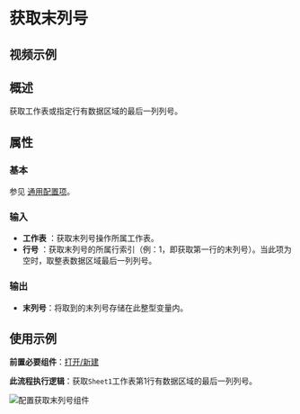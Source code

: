 # 获取末列号

## 视频示例

## 概述

获取工作表或指定行有数据区域的最后一列列号。

## 属性

### 基本

参见 [通用配置项](../../Appendix/CommonConfigurationItems.md)。

### 输入

- **工作表** ：获取末列号操作所属工作表。
- **行号** ：获取末列号的所属行索引（例：1，即获取第一行的末列号）。当此项为空时，取整表数据区域最后一列列号。

### 输出

- **末列号**：将取到的末列号存储在此整型变量内。

## 使用示例

**前置必要组件**：[打开/新建](../WPSExcel/OpenExcel.md)

**此流程执行逻辑**：获取`Sheet1`工作表第1行有数据区域的最后一列列号。

![配置获取末列号组件](https://docimages.blob.core.chinacloudapi.cn/images/Activities/wps37.png)
